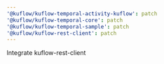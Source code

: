 ```yaml
---
'@kuflow/kuflow-temporal-activity-kuflow': patch
'@kuflow/kuflow-temporal-core': patch
'@kuflow/kuflow-temporal-sample': patch
'@kuflow/kuflow-rest-client': patch
---
```


Integrate kuflow-rest-client
